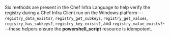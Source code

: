 Six methods are present in the Chef Infra Language to help verify the registry
during a Chef Infra Client run on the Windows
platform---`registry_data_exists?`, `registry_get_subkeys`,
`registry_get_values`, `registry_has_subkeys?`, `registry_key_exists?`,
and `registry_value_exists?`---these helpers ensure the
**powershell_script** resource is idempotent.
